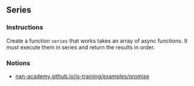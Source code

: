 ## Series

### Instructions

Create a function `series` that works takes an array of async functions.
It must execute them in series and return the results in order.


### Notions

- [nan-academy.github.io/js-training/examples/promise](https://nan-academy.github.io/js-training/examples/promise.js)
